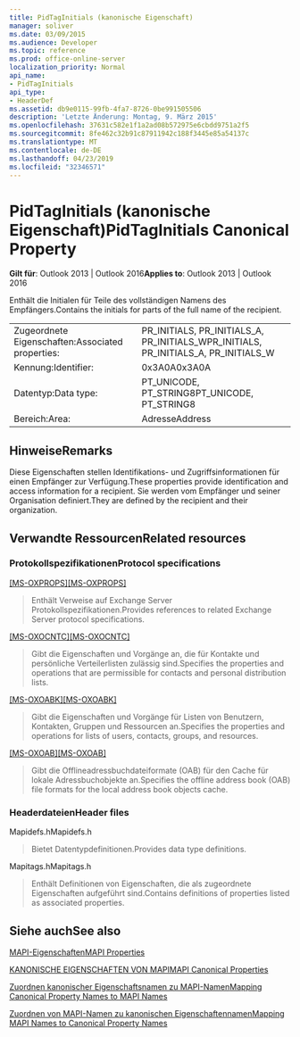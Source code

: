 ```yaml
---
title: PidTagInitials (kanonische Eigenschaft)
manager: soliver
ms.date: 03/09/2015
ms.audience: Developer
ms.topic: reference
ms.prod: office-online-server
localization_priority: Normal
api_name:
- PidTagInitials
api_type:
- HeaderDef
ms.assetid: db9e0115-99fb-4fa7-8726-0be991505506
description: 'Letzte Änderung: Montag, 9. März 2015'
ms.openlocfilehash: 37631c582e1f1a2ad08b572975e6cbdd9751a2f5
ms.sourcegitcommit: 8fe462c32b91c87911942c188f3445e85a54137c
ms.translationtype: MT
ms.contentlocale: de-DE
ms.lasthandoff: 04/23/2019
ms.locfileid: "32346571"
---
```

# <a name="pidtaginitials-canonical-property"></a><span data-ttu-id="30caf-103">PidTagInitials (kanonische Eigenschaft)</span><span class="sxs-lookup"><span data-stu-id="30caf-103">PidTagInitials Canonical Property</span></span>

  
  
<span data-ttu-id="30caf-104">**Gilt für**: Outlook 2013 | Outlook 2016</span><span class="sxs-lookup"><span data-stu-id="30caf-104">**Applies to**: Outlook 2013 | Outlook 2016</span></span> 
  
<span data-ttu-id="30caf-105">Enthält die Initialen für Teile des vollständigen Namens des Empfängers.</span><span class="sxs-lookup"><span data-stu-id="30caf-105">Contains the initials for parts of the full name of the recipient.</span></span> 
  
|||
|:-----|:-----|
|<span data-ttu-id="30caf-106">Zugeordnete Eigenschaften:</span><span class="sxs-lookup"><span data-stu-id="30caf-106">Associated properties:</span></span>  <br/> |<span data-ttu-id="30caf-107">PR_INITIALS, PR_INITIALS_A, PR_INITIALS_W</span><span class="sxs-lookup"><span data-stu-id="30caf-107">PR_INITIALS, PR_INITIALS_A, PR_INITIALS_W</span></span>  <br/> |
|<span data-ttu-id="30caf-108">Kennung:</span><span class="sxs-lookup"><span data-stu-id="30caf-108">Identifier:</span></span>  <br/> |<span data-ttu-id="30caf-109">0x3A0A</span><span class="sxs-lookup"><span data-stu-id="30caf-109">0x3A0A</span></span>  <br/> |
|<span data-ttu-id="30caf-110">Datentyp:</span><span class="sxs-lookup"><span data-stu-id="30caf-110">Data type:</span></span>  <br/> |<span data-ttu-id="30caf-111">PT_UNICODE, PT_STRING8</span><span class="sxs-lookup"><span data-stu-id="30caf-111">PT_UNICODE, PT_STRING8</span></span>  <br/> |
|<span data-ttu-id="30caf-112">Bereich:</span><span class="sxs-lookup"><span data-stu-id="30caf-112">Area:</span></span>  <br/> |<span data-ttu-id="30caf-113">Adresse</span><span class="sxs-lookup"><span data-stu-id="30caf-113">Address</span></span>  <br/> |
   
## <a name="remarks"></a><span data-ttu-id="30caf-114">Hinweise</span><span class="sxs-lookup"><span data-stu-id="30caf-114">Remarks</span></span>

<span data-ttu-id="30caf-115">Diese Eigenschaften stellen Identifikations- und Zugriffsinformationen für einen Empfänger zur Verfügung.</span><span class="sxs-lookup"><span data-stu-id="30caf-115">These properties provide identification and access information for a recipient.</span></span> <span data-ttu-id="30caf-116">Sie werden vom Empfänger und seiner Organisation definiert.</span><span class="sxs-lookup"><span data-stu-id="30caf-116">They are defined by the recipient and their organization.</span></span>
  
## <a name="related-resources"></a><span data-ttu-id="30caf-117">Verwandte Ressourcen</span><span class="sxs-lookup"><span data-stu-id="30caf-117">Related resources</span></span>

### <a name="protocol-specifications"></a><span data-ttu-id="30caf-118">Protokollspezifikationen</span><span class="sxs-lookup"><span data-stu-id="30caf-118">Protocol specifications</span></span>

<span data-ttu-id="30caf-119">[[MS-OXPROPS]](https://msdn.microsoft.com/library/f6ab1613-aefe-447d-a49c-18217230b148%28Office.15%29.aspx)</span><span class="sxs-lookup"><span data-stu-id="30caf-119">[[MS-OXPROPS]](https://msdn.microsoft.com/library/f6ab1613-aefe-447d-a49c-18217230b148%28Office.15%29.aspx)</span></span>
  
> <span data-ttu-id="30caf-120">Enthält Verweise auf Exchange Server Protokollspezifikationen.</span><span class="sxs-lookup"><span data-stu-id="30caf-120">Provides references to related Exchange Server protocol specifications.</span></span>
    
<span data-ttu-id="30caf-121">[[MS-OXOCNTC]](https://msdn.microsoft.com/library/9b636532-9150-4836-9635-9c9b756c9ccf%28Office.15%29.aspx)</span><span class="sxs-lookup"><span data-stu-id="30caf-121">[[MS-OXOCNTC]](https://msdn.microsoft.com/library/9b636532-9150-4836-9635-9c9b756c9ccf%28Office.15%29.aspx)</span></span>
  
> <span data-ttu-id="30caf-122">Gibt die Eigenschaften und Vorgänge an, die für Kontakte und persönliche Verteilerlisten zulässig sind.</span><span class="sxs-lookup"><span data-stu-id="30caf-122">Specifies the properties and operations that are permissible for contacts and personal distribution lists.</span></span>
    
<span data-ttu-id="30caf-123">[[MS-OXOABK]](https://msdn.microsoft.com/library/f4cf9b4c-9232-4506-9e71-2270de217614%28Office.15%29.aspx)</span><span class="sxs-lookup"><span data-stu-id="30caf-123">[[MS-OXOABK]](https://msdn.microsoft.com/library/f4cf9b4c-9232-4506-9e71-2270de217614%28Office.15%29.aspx)</span></span>
  
> <span data-ttu-id="30caf-124">Gibt die Eigenschaften und Vorgänge für Listen von Benutzern, Kontakten, Gruppen und Ressourcen an.</span><span class="sxs-lookup"><span data-stu-id="30caf-124">Specifies the properties and operations for lists of users, contacts, groups, and resources.</span></span>
    
<span data-ttu-id="30caf-125">[[MS-OXOAB]](https://msdn.microsoft.com/library/b4750386-66ec-4e69-abb6-208dd131c7de%28Office.15%29.aspx)</span><span class="sxs-lookup"><span data-stu-id="30caf-125">[[MS-OXOAB]](https://msdn.microsoft.com/library/b4750386-66ec-4e69-abb6-208dd131c7de%28Office.15%29.aspx)</span></span>
  
> <span data-ttu-id="30caf-126">Gibt die Offlineadressbuchdateiformate (OAB) für den Cache für lokale Adressbuchobjekte an.</span><span class="sxs-lookup"><span data-stu-id="30caf-126">Specifies the offline address book (OAB) file formats for the local address book objects cache.</span></span>
    
### <a name="header-files"></a><span data-ttu-id="30caf-127">Headerdateien</span><span class="sxs-lookup"><span data-stu-id="30caf-127">Header files</span></span>

<span data-ttu-id="30caf-128">Mapidefs.h</span><span class="sxs-lookup"><span data-stu-id="30caf-128">Mapidefs.h</span></span>
  
> <span data-ttu-id="30caf-129">Bietet Datentypdefinitionen.</span><span class="sxs-lookup"><span data-stu-id="30caf-129">Provides data type definitions.</span></span>
    
<span data-ttu-id="30caf-130">Mapitags.h</span><span class="sxs-lookup"><span data-stu-id="30caf-130">Mapitags.h</span></span>
  
> <span data-ttu-id="30caf-131">Enthält Definitionen von Eigenschaften, die als zugeordnete Eigenschaften aufgeführt sind.</span><span class="sxs-lookup"><span data-stu-id="30caf-131">Contains definitions of properties listed as associated properties.</span></span>
    
## <a name="see-also"></a><span data-ttu-id="30caf-132">Siehe auch</span><span class="sxs-lookup"><span data-stu-id="30caf-132">See also</span></span>



[<span data-ttu-id="30caf-133">MAPI-Eigenschaften</span><span class="sxs-lookup"><span data-stu-id="30caf-133">MAPI Properties</span></span>](mapi-properties.md)
  
[<span data-ttu-id="30caf-134">KANONISCHE EIGENSCHAFTEN VON MAPI</span><span class="sxs-lookup"><span data-stu-id="30caf-134">MAPI Canonical Properties</span></span>](mapi-canonical-properties.md)
  
[<span data-ttu-id="30caf-135">Zuordnen kanonischer Eigenschaftsnamen zu MAPI-Namen</span><span class="sxs-lookup"><span data-stu-id="30caf-135">Mapping Canonical Property Names to MAPI Names</span></span>](mapping-canonical-property-names-to-mapi-names.md)
  
[<span data-ttu-id="30caf-136">Zuordnen von MAPI-Namen zu kanonischen Eigenschaftennamen</span><span class="sxs-lookup"><span data-stu-id="30caf-136">Mapping MAPI Names to Canonical Property Names</span></span>](mapping-mapi-names-to-canonical-property-names.md)

